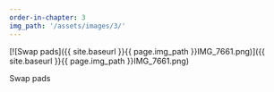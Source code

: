 ```yaml
---
order-in-chapter: 3
img_path: '/assets/images/3/'
---
```


[![Swap pads]({{ site.baseurl }}{{ page.img_path }}IMG_7661.png)]({{ site.baseurl
}}{{ page.img_path }}IMG_7661.png)

Swap pads
